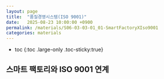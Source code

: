 ```yaml
---
layout: page
title:  "품질경영시스템(ISO 9001)"
date:   2025-08-23 10:00:00 +0900
permalink: /materials/S06-03-03-01_01-SmartFactoryXIso9001
categories: materials
---
```

* toc
{:toc .large-only .toc-sticky:true}

## 스마트 팩토리와 ISO 9001 연계